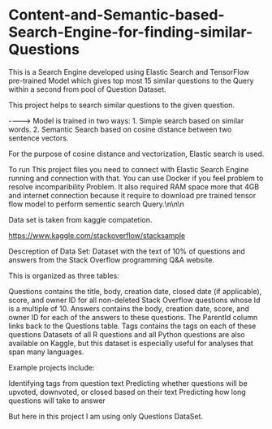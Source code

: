 # Content-and-Semantic-based-Search-Engine-for-finding-similar-Questions
This is a Search Engine developed using Elastic Search and
TensorFlow pre-trained Model which gives top most 15
similar questions to the Query within a second from pool of Question Dataset.


This project helps to search similar questions to the given question.

----> Model is trained in two ways: 1. Simple search based on similar words. 2. Semantic Search based on cosine distance between two sentence vectors.

For the purpose of cosine distance and vectorization, Elastic search is used.

To run This project files you need to connect with Elastic Search Engine running and connection with that.
You can use Docker if you feel problem to resolve incomparibility Problem.
It also required RAM space more that 4GB and internet connection because it require to download pre trained tensor flow model to perform sementic search Query.\n\n\n


Data set is taken from kaggle compatetion.

https://www.kaggle.com/stackoverflow/stacksample

Descreption of Data Set:
Dataset with the text of 10% of questions and answers from the Stack Overflow programming Q&A website.

This is organized as three tables:

Questions contains the title, body, creation date, closed date (if applicable), score, and owner ID for all non-deleted Stack Overflow questions whose Id is a multiple of 10.
Answers contains the body, creation date, score, and owner ID for each of the answers to these questions. The ParentId column links back to the Questions table.
Tags contains the tags on each of these questions
Datasets of all R questions and all Python questions are also available on Kaggle, but this dataset is especially useful for analyses that span many languages.

Example projects include:

Identifying tags from question text
Predicting whether questions will be upvoted, downvoted, or closed based on their text
Predicting how long questions will take to answer


But here in this project I am using only Questions DataSet.
